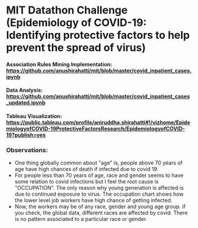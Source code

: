 # MIT Datathon Challenge (Epidemiology of COVID-19: Identifying protective factors to help prevent the spread of virus)

#### Association Rules Mining Implementation: https://github.com/anushirahatti/mit/blob/master/covid_inpatient_cases.ipynb
#### Data Analysis: https://github.com/anushirahatti/mit/blob/master/covid_inpatient_cases_updated.ipynb
#### Tableau Visualization: https://public.tableau.com/profile/aniruddha.shirahatti#!/vizhome/EpidemiologyofCOVID-19ProtectiveFactorsResearch/EpidemiologyofCOVID-19?publish=yes

### Observations:
- One thing globally common about "age" is, people above 70 years of age have high chances of death if infected due to covid 19.
- For people less than 70 years of age, race and gender seems to have some relation to covid infections but I feel the root cause is "OCCUPATION". The only reason why young generation is affected is due to continued exposure to virus. The occupation chart shows how the lower level job workers have high chance of getting infected.
- Now, the workers may be of any race, gender and young age group. if you check, the global data, different races are affected by covid. There is no pattern associated to a particular race or gender.
